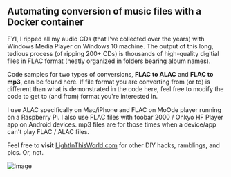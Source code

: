 ## Automating conversion of music files with a Docker container

FYI, I ripped all my audio CDs (that I've collected over the years) with Windows Media Player on Windows 10 machine. The output of this long, tedious process (of ripping 200+ CDs) is thousands of high-quality digitial files in FLAC format (neatly organized in folders bearing album names).

Code samples for two types of conversions, **FLAC to ALAC** and **FLAC to mp3**, can be found here. If file format you are converting from (or to) is different than what is demonstrated in the code here, feel free to modify the code to get to (and from) format you're interested in.

I use ALAC specifically on Mac/iPhone and FLAC on MoOde player running on a Raspberry Pi. I also use FLAC files with foobar 2000 / Onkyo HF Player app on Android devices. mp3 files are for those times when a device/app can't play FLAC / ALAC files.

Feel free to **visit** [LightInThisWorld.com](https://lightinthisworld.com) for other DIY hacks, ramblings, and pics. Or, not.

![Image](https://live.staticflickr.com/65535/51989842751_46acc6462e_b.jpg)
